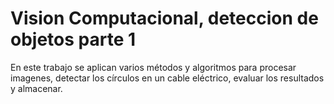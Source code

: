 # Vision Computacional, deteccion de objetos parte 1

En este trabajo se aplican varios métodos y algoritmos para procesar imagenes, detectar los círculos en un cable eléctrico, evaluar los resultados y almacenar.
